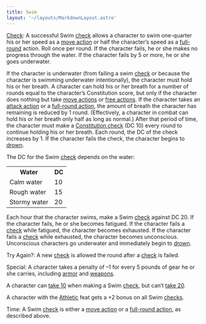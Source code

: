 ```yaml
---
title: Swim
layout: '~/layouts/MarkdownLayout.astro'
---
```

[Check](/modern.d20.srd/skills/skill.basics): A successful Swim
[check](/modern.d20.srd/skills/skill.basics) allows a character to
swim one-quarter his or her speed as a [move action](/modern.d20.srd/combat/move.actions) or half the character’s speed as
a [full-round](/modern.d20.srd/combat/full.round.actions) action. Roll once
per round. If the character fails, he or she makes no progress through the
water. If the character fails by 5 or more, he or she goes underwater.

If the character is underwater (from failing a swim
[check](/modern.d20.srd/skills/skill.basics) or because the
character is swimming underwater intentionally), the character must hold his
or her breath. A character can hold his or her breath for a number of rounds
equal to the character’s Constitution score, but only if the character does
nothing but take [move actions](/modern.d20.srd/combat/move.actions) or [free actions](/modern.d20.srd/combat/action.types). If the character takes an
[attack action](/modern.d20.srd/combat/attack.actions) or a [full-round action](/modern.d20.srd/combat/full.round.actions), the amount of breath the
character has remaining is reduced by 1 round. (Effectively, a character in
combat can hold his or her breath only half as long as normal.) After that
period of time, the character must make a [Constitution check](/modern.d20.srd/basics/ability.scores) (DC 10) every round to continue
holding his or her breath. Each round, the DC of the check increases by 1. If
the character fails the check, the character begins to
[drown](/modern.d20.srd/environment.hazards/suffocation.drowning).

The DC for the Swim [check](/modern.d20.srd/skills/skill.basics)
depends on the water:


<table> <tr><th> Water</th><th> DC </th></tr> <tr><td> Calm water</td><td> 10 </td></tr> <tr class="shaded"><td> Rough water</td><td> 15 </td></tr> <tr><td> Stormy water</td><td> 20 </td></tr> </table>



Each hour that the character swims, make a Swim
[check](/modern.d20.srd/skills/skill.basics) against DC 20. If the
character fails, he or she becomes fatigued. If the character fails a
[check](/modern.d20.srd/skills/skill.basics) while fatigued, the
character becomes exhausted. If the character fails a
[check](/modern.d20.srd/skills/skill.basics) while exhausted, the
character becomes unconscious. Unconscious characters go underwater and
immediately begin to
[drown](/modern.d20.srd/environment.hazards/suffocation.drowning).

Try Again?: A new [check](/modern.d20.srd/skills/skill.basics) is
allowed the round after a
[check](/modern.d20.srd/skills/skill.basics) is failed.

Special: A character takes a penalty of –1 for every 5 pounds of gear he or
she carries, including [armor](/modern.d20.srd/equipment/armor.general) and
[weapons](/modern.d20.srd/equipment/equipment.weapons).

A character can [take 10](/modern.d20.srd/skills/skill.basics) when
making a Swim [check](/modern.d20.srd/skills/skill.basics), but
can’t [take 20](/modern.d20.srd/skills/skill.basics).

A character with the [Athletic](/modern.d20.srd/feats/athletic) feat gets a +2
bonus on all Swim [checks](/modern.d20.srd/skills/skill.basics).

Time: A Swim [check](/modern.d20.srd/skills/skill.basics) is either
a [move action](/modern.d20.srd/combat/move.actions) or a [full-round action](/modern.d20.srd/combat/full.round.actions), as described above.

